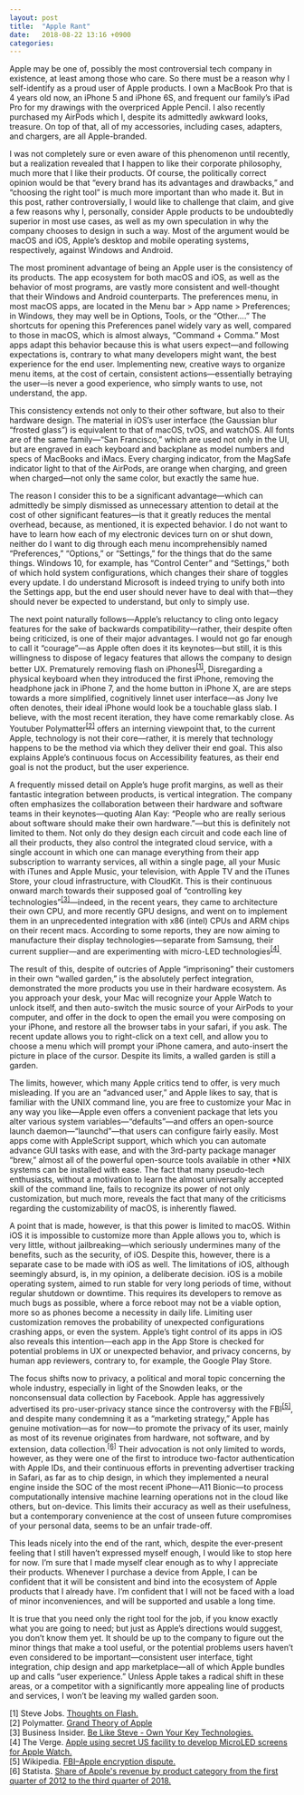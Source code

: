 ```yaml
---
layout: post
title:  "Apple Rant"
date:   2018-08-22 13:16 +0900
categories:
---	
```



Apple may be one of, possibly the most controversial tech company in existence, at least among those who care. So there must be a reason why I self-identify as a proud user of Apple products. I own a MacBook Pro that is 4 years old now, an iPhone 5 and iPhone 6S, and frequent our family’s iPad Pro for my drawings with the overpriced Apple Pencil. I also recently purchased my AirPods which I, despite its admittedly awkward looks, treasure. On top of that, all of my accessories, including cases, adapters, and chargers, are all Apple-branded.

I was not completely sure or even aware of this phenomenon until recently, but a realization revealed that I happen to like their corporate philosophy, much more that I like their products. Of course, the politically correct opinion would be that “every brand has its advantages and drawbacks,” and “choosing the right tool” is much more important than who made it. But in this post, rather controversially, I would like to challenge that claim, and give a few reasons why I, personally, consider Apple products to be undoubtedly superior in most use cases, as well as my own speculation in why the company chooses to design in such a way. Most of the argument would be macOS and iOS, Apple’s desktop and mobile operating systems, respectively, against Windows and Android.

The most prominent advantage of being an Apple user is the consistency of its products. The app ecosystem for both macOS and iOS, as well as the behavior of most programs, are vastly more consistent and well-thought that their Windows and Android counterparts. The preferences menu, in most macOS apps, are located in the Menu bar > App name > Preferences; in Windows, they may well be in Options, Tools, or the “Other….” The shortcuts for opening this Preferences panel widely vary as well, compared to those in macOS, which is almost always, “Command + Comma.” Most apps adapt this behavior because this is what users expect—and following expectations is, contrary to what many developers might want, the best experience for the end user. Implementing new, creative ways to organize menu items, at the cost of certain, consistent actions—essentially betraying the user—is never a good experience, who simply wants to use, not understand, the app.

This consistency extends not only to their other software, but also to their hardware design. The material in iOS’s user interface (the Gaussian blur “frosted glass”) is equivalent to that of macOS, tvOS, and watchOS. All fonts are of the same family—“San Francisco,” which are used not only in the UI, but are engraved in each keyboard and backplane as model numbers and specs of MacBooks and iMacs. Every charging indicator, from the MagSafe indicator light to that of the AirPods, are orange when charging, and green when charged—not only the same color, but exactly the same hue.

The reason I consider this to be a significant advantage—which can admittedly be simply dismissed as unnecessary attention to detail at the cost of other significant features—is that it greatly reduces the mental overhead, because, as mentioned, it is expected behavior. I do not want to have to learn how each of my electronic devices turn on or shut down, neither do I want to dig through each menu incomprehensibly named “Preferences,” “Options,” or “Settings,” for the things that do the same things. Windows 10, for example, has “Control Center” and “Settings,” both of which hold system configurations, which changes their share of toggles every update. I do understand Microsoft is indeed trying to unify both into the Settings app, but the end user should never have to deal with that—they should never be expected to understand, but only to simply use.

The next point naturally follows—Apple’s reluctancy to cling onto legacy features for the sake of backwards compatibility—rather, their despite often being criticized, is one of their major advantages. I would not go far enough to call it “courage”—as Apple often does it its keynotes—but still, it is this willingness to dispose of legacy features that allows the company to design better UX. Prematurely removing flash on iPhones<sup>[[1]](#1)</sup>, Disregarding a physical keyboard when they introduced the first iPhone, removing the headphone jack in iPhone 7, and the home button in iPhone X, are are steps towards a more simplified, cognitively linnet user interface—as Jony Ive often denotes, their ideal iPhone would look be a touchable glass slab. I believe, with the most recent iteration, they have come remarkably close. As Youtuber Polymatter<sup>[[2]](#2)</sup> offers an interning viewpoint that, to the current Apple, technology is not their core—rather, it is merely that technology happens to be the method via which they deliver their end goal. This also explains Apple’s continuous focus on Accessibility features, as their end goal is not the product, but the user experience.

A frequently missed detail on Apple’s huge profit margins, as well as their fantastic integration between products, is vertical integration. The company often emphasizes the collaboration between their hardware and software teams in their keynotes—quoting Alan Kay: “People who are really serious about software should make their own hardware.”—but this is definitely not limited to them. Not only do they design each circuit and code each line of all their products, they also control the integrated cloud service, with a single account in which one can manage everything from their app subscription to warranty services, all within a single page, all your Music with iTunes and Apple Music, your television, with Apple TV and the iTunes Store, your cloud infrastructure, with CloudKit. This is their continuous onward march towards their supposed goal of “controlling key technologies”<sup>[[3]](#3)</sup>—indeed, in the recent years, they came to architecture their own CPU, and more recently GPU designs, and went on to implement them in an unprecedented integration with x86 (intel) CPUs and ARM chips on their recent macs. According to some reports, they are now aiming to manufacture their display technologies—separate from Samsung, their current supplier—and are experimenting with micro-LED technologies<sup>[[4]](#4)</sup>.

The result of this, despite of outcries of Apple “imprisoning” their customers in their own “walled garden,” is the absolutely perfect integration, demonstrated the more products you use in their hardware ecosystem. As you approach your desk, your Mac will recognize your Apple Watch to unlock itself, and then auto-switch the music source of your AirPods to your computer, and offer in the dock to open the email you were composing on your iPhone, and restore all the browser tabs in your safari, if you ask. The recent update allows you to right-click on a text cell, and allow you to choose a menu which will prompt your iPhone camera, and auto-insert the picture in place of the cursor. Despite its limits, a walled garden is still a garden.

The limits, however, which many Apple critics tend to offer, is very much misleading. If you are an “advanced user,” and Apple likes to say, that is familiar with the UNIX command line, you are free to customize your Mac in any way you like—Apple even offers a convenient package that lets you alter various system variables—“defaults”—and offers an open-source launch daemon—“launchd”—that users can configure fairly easily. Most apps come with AppleScript support, which which you can automate advance GUI tasks with ease, and with the 3rd-party package manager “brew,” almost all of the powerful open-source tools available in other *NIX systems can be installed with ease. The fact that many pseudo-tech enthusiasts, without a motivation to learn the almost universally accepted skill of the command line, fails to recognize its power of not only customization, but much more, reveals the fact that many of the criticisms regarding the customizability of macOS, is inherently flawed.

A point that is made, however, is that this power is limited to macOS. Within iOS it is impossible to customize more than Apple allows you to, which is very little, without jailbreaking—which seriously undermines many of the benefits, such as the security, of iOS. Despite this, however, there is a separate case to be made with iOS as well. The limitations of iOS, although seemingly absurd, is, in my opinion, a deliberate decision. iOS is a mobile operating system, aimed to run stable for very long periods of time, without regular shutdown or downtime. This requires its developers to remove as much bugs as possible, where a force reboot may not be a viable option, more so as phones become a necessity in daily life. Limiting user customization removes the probability of unexpected configurations crashing apps, or even the system. Apple’s tight control of its apps in iOS also reveals this intention—each app in the App Store is checked for potential problems in UX or unexpected behavior, and privacy concerns, by human app reviewers, contrary to, for example, the Google Play Store.

The focus shifts now to privacy, a political and moral topic concerning the whole industry, especially in light of the Snowden leaks, or the nonconsensual data collection by Facebook. Apple has aggressively advertised its pro-user-privacy stance since the controversy with the FBI<sup>[[5]](#5)</sup>, and despite many condemning it as a “marketing strategy,” Apple has genuine motivation—as for now—to promote the privacy of its user, mainly as most of its revenue originates from hardware, not software, and by extension, data collection.<sup>[[6]](#6)</sup> Their advocation is not only limited to words, however, as they were one of the first to introduce two-factor authentication with Apple IDs, and their continuous efforts in preventing advertiser tracking in Safari, as far as to chip design, in which they implemented a neural engine inside the SOC of the most recent iPhone—A11 Bionic—to process computationally intensive machine learning operations not in the cloud like others, but on-device. This limits their accuracy as well as their usefulness, but a contemporary convenience at the cost of unseen future compromises of your personal data, seems to be an unfair trade-off.

This leads nicely into the end of the rant, which, despite the ever-present feeling that I still haven’t expressed myself enough, I would like to stop here for now. I’m sure that I made myself clear enough as to why I appreciate their products. Whenever I purchase a device from Apple, I can be confident that it will be consistent and bind into the ecosystem of Apple products that I already have. I’m confident that I will not be faced with a load of minor inconveniences, and will be supported and usable a long time.

It is true that you need only the right tool for the job, if you know exactly what you are going to need; but just as Apple’s directions would suggest, you don’t know them yet. It should be up to the company to figure out the minor things that make a tool useful, or the potential problems users haven’t even considered to be important—consistent user interface, tight integration, chip design and app marketplace—all of which Apple bundles up and calls “user experience.” Unless Apple takes a radical shift in these areas, or a competitor with a significantly more appealing line of products and services, I won’t be leaving my walled garden soon.

<a name="1">[1]</a> Steve Jobs. <a href="https://www.youtube.com/watch?v=7Pq-S557XQU">Thoughts on Flash.</a><br />
<a name="2">[2]</a> Polymatter. <a href="https://www.youtube.com/watch?v=zO0b-l-u7Yk">Grand Theory of Apple</a><br />
<a name="3">[3]</a> Business Insider. <a href="https://www.businessinsider.com/be-like-steve-own-your-key-technologies-2012-6">Be Like Steve - Own Your Key Technologies.</a><br />
<a name="4">[4]</a> The Verge. <a href="https://www.theverge.com/2018/3/19/17138240/apple-microled-facility-us-watch-oled">Apple using secret US facility to develop MicroLED screens for Apple Watch.</a><br />
<a name="5">[5]</a> Wikipedia. <a href="https://en.wikipedia.org/wiki/FBI–Apple_encryption_dispute ">FBI–Apple encryption dispute.</a> <br />
<a name="6">[6]</a> Statista. <a href="https://www.statista.com/statistics/382260/segments-share-revenue-of-apple/">Share of Apple's revenue by product category from the first quarter of 2012 to the third quarter of 2018.</a><br />

